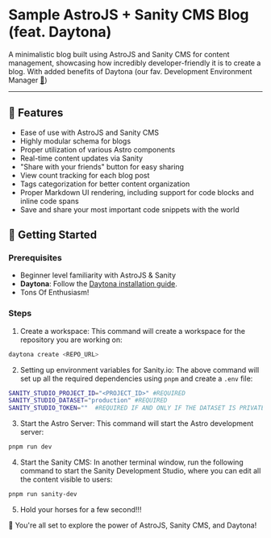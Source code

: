 # Sample AstroJS + Sanity CMS Blog (feat. Daytona)

A minimalistic blog built using AstroJS and Sanity CMS for content management, showcasing how incredibly developer-friendly it is to create a blog. With added benefits of Daytona (our fav. Development Environment Manager [🔗](https://www.daytona.io/))

---

## 👀 Features

- Ease of use with AstroJS and Sanity CMS
- Highly modular schema for blogs
- Proper utilization of various Astro components
- Real-time content updates via Sanity
- "Share with your friends" button for easy sharing
- View count tracking for each blog post
- Tags categorization for better content organization
- Proper Markdown UI rendering, including support for code blocks and inline code spans
- Save and share your most important code snippets with the world

## 🚀 Getting Started
### Prerequisites
- Beginner level familiarity with AstroJS & Sanity
- **Daytona**: Follow the [Daytona installation guide](https://www.daytona.io/docs/installation/installation/).
- Tons Of Enthusiasm!

### Steps

1. Create a workspace:
  This command will create a workspace for the repository you are working on:
  ```bash
  daytona create <REPO_URL>
  ```
2. Setting up environment variables for Sanity.io:
  The above command will set up all the required dependencies using `pnpm` and create a `.env` file:
  ```sh
  SANITY_STUDIO_PROJECT_ID="<PROJECT_ID>" #REQUIRED
  SANITY_STUDIO_DATASET="production" #REQUIRED
SANITY_STUDIO_TOKEN=""  #REQUIRED IF AND ONLY IF THE DATASET IS PRIVATE - MORE INFO: https://stackoverflow.com/a/78758073/14276268
  ```
3. Start the Astro Server:
  This command will start the Astro development server:
  ```bash
  pnpm run dev
  ```
4. Start the Sanity CMS:
  In another terminal window, run the following command to start the Sanity Development Studio, where you can edit all the content visible to users:
  ```bash
  pnpm run sanity-dev
  ```
5. Hold your horses for a few second!!!

🎉 You're all set to explore the power of AstroJS, Sanity CMS, and Daytona!
